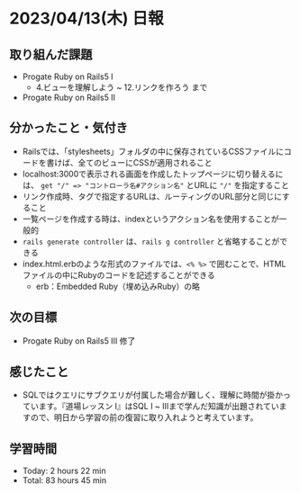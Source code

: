 # 2023/04/13(木) 日報
## 取り組んだ課題
- Progate Ruby on Rails5 Ⅰ
  - 4.ビューを理解しよう ~ 12.リンクを作ろう まで
- Progate Ruby on Rails5 Ⅱ

## 分かったこと・気付き
- Railsでは、「stylesheets」フォルダの中に保存されているCSSファイルにコードを書けば、全てのビューにCSSが適用されること
- localhost:3000で表示される画面を作成したトップページに切り替えるには、 `get "/" => "コントローラ名#アクション名"` とURLに `"/"` を指定すること
- リンク作成時、<a>タグで指定するURLは、ルーティングのURL部分と同じにすること
- 一覧ページを作成する時は、indexというアクション名を使用することが一般的
- `rails generate controller` は、`rails g controller` と省略することができる
- index.html.erbのような形式のファイルでは、`<% %>` で囲むことで、HTMLファイルの中にRubyのコードを記述することができる
  - erb：Embedded Ruby（埋め込みRuby）の略
 
## 次の目標
- Progate Ruby on Rails5 Ⅲ 修了

## 感じたこと
- SQLではクエリにサブクエリが付属した場合が難しく、理解に時間が掛かっています。『道場レッスン Ⅰ』はSQL Ⅰ ~ Ⅲまで学んだ知識が出題されていますので、明日から学習の前の復習に取り入れようと考えています。

## 学習時間
- Today:  2 hours 22 min
- Total: 83 hours 45 min

